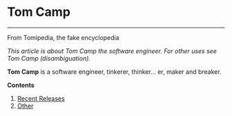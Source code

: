 # Tom Camp
----
From Tomipedia, the fake encyclopedia

  _This article is about Tom Camp the software engineer. For other uses see Tom Camp (disambiguation)._

**Tom Camp** is a software engineer, tinkerer, thinker... er, maker and breaker. 

**Contents**

1. [Recent Releases](#releases)
1. [Other](#other)
